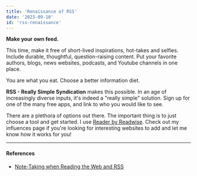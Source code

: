 ```yaml
---
title: 'Renaissance of RSS'
date: '2023-09-10'
id: 'rss-renaissance'
---
```


**Make your own feed.**

This time, make it free of short-lived inspirations, hot-takes and selfies.
Include durable, thoughtful, question-raising content. Put your favorite authors, blogs, news websites, podcasts, and Youtube channels in one place.

You are what you eat. Choose a better information diet.

**RSS - Really Simple Syndication** makes this possible. In an age of increasingly diverse inputs, it's indeed a "really simple" solution. Sign up for one of the many free apps, and link to who you would like to see.

There are a plethora of options out there. The important thing is to just choose a tool and get started. I use [Reader by Readwise](https://readwise.io/read). Check out my influences page if you're looking for interesting websites to add and let me know how it works for you!

----

#### References

- [Note-Taking when Reading the Web and RSS](https://zettelkasten.de/posts/reading-web-rss-note-taking/)
